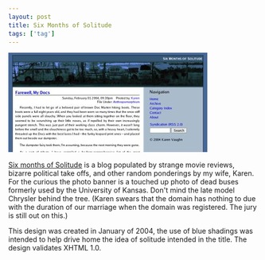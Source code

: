 ```yaml
---
layout: post
title: Six Months of Solitude
tags: ['tag']
---
```


![Six months of Solitude](/media/2004/02/sixmonthsofsolitude-org.jpg)

[Six months of Solitude](http://karenvaughn.info) is a blog populated by
strange movie reviews, bizarre political take offs, and other random
ponderings by my wife, Karen. For the curious the photo banner is a
touched up photo of dead buses formerly used by the University of
Kansas. Don't mind the late model Chrysler behind the tree. (Karen
swears that the domain has nothing to due with the duration of our
marriage when the domain was registered. The jury is still out on this.)
	
This design was created in January of 2004, the use of blue shadings was
intended to help drive home the idea of solitude intended in the title.
The design validates XHTML 1.0. 

